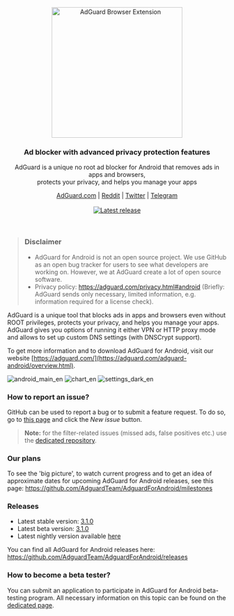 &nbsp;
<p align="center">
  <img src="https://cdn.adguard.com/public/Adguard/Common/Logos/andr.svg" width="300px" alt="AdGuard Browser Extension"
 />
  </p>
<h3 align="center">Ad blocker with advanced privacy protection features</h3>
<p align="center">
    AdGuard is a unique no root ad blocker for Android that removes ads in apps and browsers,<br/> protects your privacy, and helps you manage your apps
</p>
  
  <p align="center">
    <a href="https://adguard.com/">AdGuard.com</a> |
    <a href="https://reddit.com/r/Adguard">Reddit</a> |
    <a href="https://twitter.com/AdGuard">Twitter</a> |
    <a href="https://t.me/adguard_en">Telegram</a>
    <br /><br />
    <a
    </a>
    <a href="https://github.com/AdguardTeam/AdGuardforAndroid/releases">
        <img src="https://cdn.adguard.com/public/Adguard/Common/r310.svg" alt="Latest release" />
    </a>
</p>

<br />

> ### Disclaimer
> * AdGuard for Android is not an open source project. We use GitHub as an open bug tracker for users to see what developers are working on. However, we at AdGuard create a lot of open source software.
> * Privacy policy: https://adguard.com/privacy.html#android (Briefly: AdGuard sends only necessary, limited information, e.g. information required for a license check).

AdGuard is a unique tool that blocks ads in apps and browsers even without ROOT privileges, protects your privacy, and helps you manage your apps. AdGuard gives you options of running it either VPN or HTTP proxy mode and allows to set up custom DNS settings (with DNSCrypt support).

To get more information and to download AdGuard for Android, visit our website [https://adguard.com/](https://adguard.com/adguard-android/overview.html).

![android_main_en](https://user-images.githubusercontent.com/8577533/55413590-4728ce00-5572-11e9-987c-7b99e47393f5.png)
![chart_en](https://user-images.githubusercontent.com/8577533/55413641-61fb4280-5572-11e9-92e8-0a54e0f8ed45.png)
![settings_dark_en](https://user-images.githubusercontent.com/8577533/55413663-6d4e6e00-5572-11e9-9c5e-2562b3be6e2e.png)

### How to report an issue?

GitHub can be used to report a bug or to submit a feature request. To do so, go to [this page](https://github.com/AdguardTeam/AdguardForAndroid/issues) and click the *New issue* button.

>**Note:** for the filter-related issues (missed ads, false positives etc.) use the [dedicated repository](https://github.com/AdguardTeam/AdguardFilters). 

### Our plans

To see the 'big picture', to watch current progress and to get an idea of approximate dates for upcoming AdGuard for Android releases, see this page: https://github.com/AdguardTeam/AdguardForAndroid/milestones

### Releases

* Latest stable version: [3.1.0](https://github.com/AdguardTeam/AdguardForAndroid/releases/tag/v3.1.0)
* Latest beta version: [3.1.0](https://github.com/AdguardTeam/AdguardForAndroid/releases/tag/v3.1.0-beta)
* Latest nightly version available [here](https://agrd.io/android_nightly)

You can find all AdGuard for Android releases here: https://github.com/AdguardTeam/AdguardForAndroid/releases

### How to become a beta tester?

You can submit an application to participate in AdGuard for Android beta-testing program. All necessary information on this topic can be found on the [dedicated page](https://adguard.com/beta.html).

